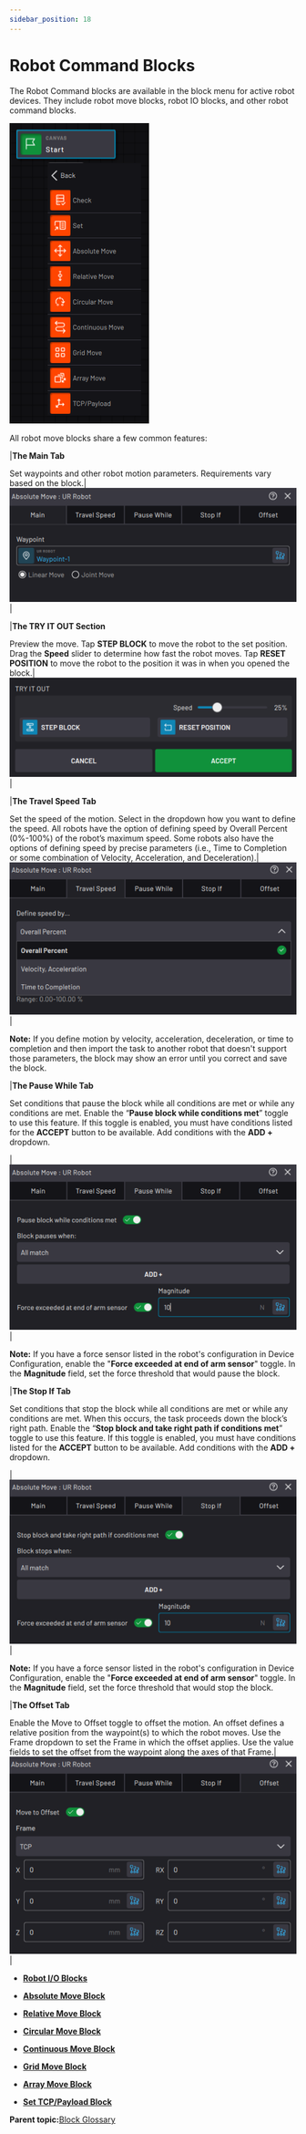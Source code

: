 ```yaml
---
sidebar_position: 18
---
```


# Robot Command Blocks

The Robot Command blocks are available in the block menu for active robot devices. They include robot move blocks, robot IO blocks, and other robot command blocks.

![](../Images/TaskCanvasBlockGlossary/Robot-Menu.png)

All robot move blocks share a few common features:

|**The Main Tab**

Set waypoints and other robot motion parameters. Requirements vary based on the block.|![](../Images/TaskCanvasBlockGlossary/Robot-Absolute-Settings-Main.png)|

|**The TRY IT OUT Section**

Preview the move. Tap **STEP BLOCK** to move the robot to the set position. Drag the **Speed** slider to determine how fast the robot moves. Tap **RESET POSITION** to move the robot to the position it was in when you opened the block.|![](../Images/TaskCanvasBlockGlossary/Robot-Absolute-Settings-Main-TryItOut.png)|

|**The Travel Speed Tab**

Set the speed of the motion. Select in the dropdown how you want to define the speed. All robots have the option of defining speed by Overall Percent \(0%-100%\) of the robot’s maximum speed. Some robots also have the options of defining speed by precise parameters \(i.e., Time to Completion or some combination of Velocity, Acceleration, and Deceleration\).|![](../Images/TaskCanvasBlockGlossary/Robot-Absolute-Settings-TravelSpeed.png)|

**Note:** If you define motion by velocity, acceleration, deceleration, or time to completion and then import the task to another robot that doesn't support those parameters, the block may show an error until you correct and save the block.

|**The Pause While Tab**

Set conditions that pause the block while all conditions are met or while any conditions are met. Enable the “**Pause block while conditions met**” toggle to use this feature. If this toggle is enabled, you must have conditions listed for the **ACCEPT** button to be available. Add conditions with the **ADD +** dropdown.

|![](../Images/TaskCanvasBlockGlossary/Robot-Absolute-Settings-PauseWhile.png)|

**Note:** If you have a force sensor listed in the robot's configuration in Device Configuration, enable the "**Force exceeded at end of arm sensor**" toggle. In the **Magnitude** field, set the force threshold that would pause the block.

|**The Stop If Tab**

Set conditions that stop the block while all conditions are met or while any conditions are met. When this occurs, the task proceeds down the block’s right path. Enable the “**Stop block and take right path if conditions met**” toggle to use this feature. If this toggle is enabled, you must have conditions listed for the **ACCEPT** button to be available. Add conditions with the **ADD +** dropdown.

|![](../Images/TaskCanvasBlockGlossary/Robot-Absolute-Settings-StopIf.png)|

**Note:** If you have a force sensor listed in the robot's configuration in Device Configuration, enable the "**Force exceeded at end of arm sensor**" toggle. In the **Magnitude** field, set the force threshold that would stop the block.

|**The Offset Tab**

Enable the Move to Offset toggle to offset the motion. An offset defines a relative position from the waypoint\(s\) to which the robot moves. Use the Frame dropdown to set the Frame in which the offset applies. Use the value fields to set the offset from the waypoint along the axes of that Frame.|![](../Images/TaskCanvasBlockGlossary/Robot-Absolute-Settings-Offset.png)|

-   **[Robot I/O Blocks](../TaskCanvasBlockGlossary/Robot-IO.md)**  

-   **[Absolute Move Block](../TaskCanvasBlockGlossary/Robot-Absolute.md)**  

-   **[Relative Move Block](../TaskCanvasBlockGlossary/Robot-Relative.md)**  

-   **[Circular Move Block](../TaskCanvasBlockGlossary/Robot-Circular.md)**  

-   **[Continuous Move Block](../TaskCanvasBlockGlossary/Robot-Continuous.md)**  

-   **[Grid Move Block](../TaskCanvasBlockGlossary/Robot-Grid.md)**  

-   **[Array Move Block](../TaskCanvasBlockGlossary/Robot-Array.md)**  

-   **[Set TCP/Payload Block](../TaskCanvasBlockGlossary/Robot-SetTCPAndPayload.md)**  


**Parent topic:**[Block Glossary](../TaskCanvasBlockGlossary/BlockGlossaryOverview.md)

